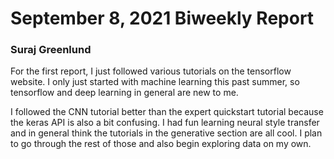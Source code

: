 # September 8, 2021 Biweekly Report
### Suraj Greenlund

For the first report, I just followed various tutorials on the tensorflow website. I only just started with machine learning this past summer, so tensorflow and deep learning in general are new to me.

I followed the CNN tutorial better than the expert quickstart tutorial because the keras API is also a bit confusing. I had fun learning neural style transfer and in general think the tutorials in the generative section are all cool. I plan to go through the rest of those and also begin exploring data on my own. 
